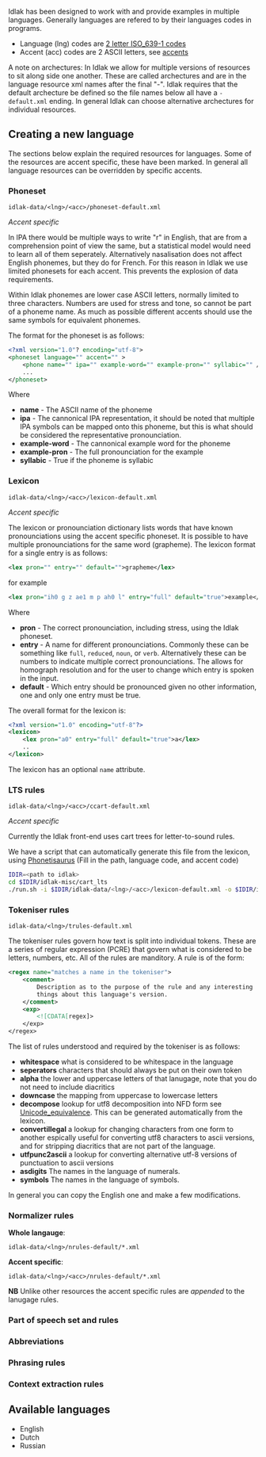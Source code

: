 Idlak has been designed to work with and provide examples in multiple languages.
Generally languages are refered to by their languages codes in programs.

* Language (lng) codes are [2 letter ISO_639-1 codes](https://en.wikipedia.org/wiki/List_of_ISO_639-1_codes)
* Accent (acc) codes are 2 ASCII letters, see [accents](accents.md)

A note on archectures: In Idlak we allow for multiple versions of resources to
sit along side one another. These are called archectures and are
in the language resource xml names after the final "-".
Idlak requires that the default archecture be defined so the file
names below all have a ``-default.xml`` ending. In general Idlak
can choose alternative archectures for individual resources.

## Creating a new language
The sections below explain the required resources for languages.
Some of the resources are accent specific, these have been marked.
In general all language resources can be overridden by specific accents.

### Phoneset
```
idlak-data/<lng>/<acc>/phoneset-default.xml
```
*Accent specific*

In IPA there would be multiple ways to write "r" in English, that are from a comprehension
point of view the same, but a statistical model would need to learn all of them
seperately. Alternatively nasalisation does not affect English phonemes, but they do for French.
For this reason in Idlak we use limited phonesets for each accent.
This prevents the explosion of data requirements.

Within Idlak phonemes are lower case ASCII letters, normally limited
to three characters. Numbers are used for stress and tone, so cannot be part
of a phoneme name. As much as possible different accents should use the same
symbols for equivalent phonemes.

The format for the phoneset is as follows:
``` xml
<?xml version="1.0"? encoding="utf-8">
<phoneset language="" accent="" >
    <phone name="" ipa="" example-word="" example-pron="" syllabic="" />
    ...
</phoneset>
```

Where

* **name** - The ASCII name of the phoneme
* **ipa** - The cannonical IPA representation, it should be noted that multiple IPA symbols
            can be mapped onto this phoneme, but this is what should be considered the representative
            pronounciation.
* **example-word** - The cannonical example word for the phoneme
* **example-pron** - The full pronounciation for the example
* **syllabic** - True if the phoneme is syllabic

### Lexicon
```
idlak-data/<lng>/<acc>/lexicon-default.xml
```
*Accent specific*

The lexicon or pronounciation dictionary lists words that have known pronounciations
using the accent specific phoneset. It is possible to have multiple pronounciations for the
same word (grapheme). The lexicon format for a single entry is as follows:
```xml
<lex pron="" entry="" default="">grapheme</lex>
```

for example
```xml
<lex pron="ih0 g z ae1 m p ah0 l" entry="full" default="true">example</lex>
```
Where

* **pron** - The correct pronounciation, including stress, using the Idlak phoneset.
* **entry** - A name for different pronounciations. Commonly these can be something like
              ``full``,  ``reduced``, ``noun``, or ``verb``. Alternatively these can
              be numbers to indicate multiple correct pronounciations. The allows for
              homograph resolution and  for the user to change which entry is spoken in
              the input.
* **default** - Which entry should be pronounced given no other information,
                one and only one entry must be true.

The overall format for the lexicon is:
``` xml
<?xml version="1.0" encoding="utf-8"?>
<lexicon>
    <lex pron="a0" entry="full" default="true">а</lex>
    ..
</lexicon>
```
The lexicon has an optional ``name`` attribute.

### LTS rules
```
idlak-data/<lng>/<acc>/ccart-default.xml
```
*Accent specific*

Currently the Idlak front-end uses cart trees for letter-to-sound rules.

We have a script that can automatically generate this file from the lexicon, using
[Phonetisaurus](https://github.com/AdolfVonKleist/Phonetisaurus)
(Fill in the path, language code, and accent code)

```bash
IDIR=<path to idlak>
cd $IDIR/idlak-misc/cart_lts
./run.sh -i $IDIR/idlak-data/<lng>/<acc>/lexicon-default.xml -o $IDIR/idlak-data/<lng>/<acc>/ccart-default.xml
```

### Tokeniser rules
```
idlak-data/<lng>/trules-default.xml
```
The tokeniser rules govern how text is split into individual tokens. These
are a series of regular expression (PCRE) that govern what is considered to be
letters, numbers, etc. All of the rules are manditory. A rule is of the form:
``` xml
<regex name="matches a name in the tokeniser">
    <comment>
        Description as to the purpose of the rule and any interesting
        things about this language's version.
    </comment>
    <exp>
        <![CDATA[regex]>
    </exp>
</regex>
```
The list of rules understood and required by the tokeniser is as follows:

* **whitespace** what is considered to be whitespace in the language
* **seperators** characters that should always be put on their own token
* **alpha** the lower and uppercase letters of that lanugage, note that you do not need to include diacritics
* **downcase** the mapping from uppercase to lowercase letters
* **decompose** lookup for utf8 decomposition into NFD form see
    [Unicode_equivalence](https://en.wikipedia.org/wiki/Unicode_equivalence).
    This can be generated automatically from the lexicon.
* **convertillegal** a lookup for changing characters from one form to another
    espically useful for converting utf8 characters to ascii versions, and for
    stripping diacritics that are not part of the language.
* **utfpunc2ascii** a lookup for converting alternative utf-8 versions of punctuation to ascii versions
* **asdigits** The names in the language of numerals.
* **symbols** The names in the language of symbols.

In general you can copy the English one and make a few modifications.

### Normalizer rules

**Whole langauge**:
```
idlak-data/<lng>/nrules-default/*.xml
```
**Accent specific**:
```
idlak-data/<lng>/<acc>/nrules-default/*.xml
```
**NB** Unlike other resources the accent specific rules are *appended* to the lanugage rules.

### Part of speech set and rules

### Abbreviations

### Phrasing rules

### Context extraction rules


## Available languages

* English
* Dutch
* Russian
